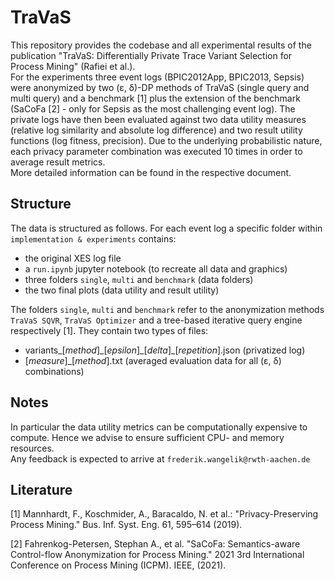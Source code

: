 # TraVaS
This repository provides the codebase and all experimental results of the publication
"TraVaS: Differentially Private Trace Variant Selection for Process Mining" (Rafiei et al.).  
For the experiments three event logs (BPIC2012App, BPIC2013, Sepsis) were anonymized by two
(&epsilon;, &delta;)-DP methods of TraVaS (single query and multi query) and a benchmark [1] plus the extension of the benchmark (SaCoFa [2] - only for Sepsis as the most challenging event log). 
The private logs have then been evaluated against two data utility measures (relative log similarity and absolute log difference) and two result utility functions (log fitness, precision).
Due to the underlying probabilistic nature, each privacy parameter combination was executed 10 times in order to average result metrics.  
More detailed information can be found in the respective document.

## Structure
The data is structured as follows. For each event log a specific folder within `implementation & experiments` contains:
* the original XES log file
* a `run.ipynb` jupyter notebook (to recreate all data and graphics)
* three folders `single`, `multi` and `benchmark` (data folders)
* the two final plots (data utility and result utility)

The folders `single`, `multi` and `benchmark` refer to the anonymization methods `TraVaS SQVR`, `TraVaS Optimizer` and a tree-based iterative query engine respectively [1]. They contain two types of files:
* variants_[*method*]\_[*epsilon*]\_[*delta*]_[*repetition*].json (privatized log)
* [*measure*]_[*method*].txt (averaged evaluation data for all (&epsilon;, &delta;) combinations)

## Notes
In particular the data utility metrics can be computationally expensive to compute. Hence we advise to ensure sufficient CPU- and memory resources.  
Any feedback is expected to arrive at `frederik.wangelik@rwth-aachen.de`

## Literature

[1] Mannhardt, F., Koschmider, A., Baracaldo, N. et al.: "Privacy-Preserving Process Mining." Bus. Inf. Syst. Eng. 61, 595–614 (2019).

[2] Fahrenkog-Petersen, Stephan A., et al. "SaCoFa: Semantics-aware Control-flow Anonymization for Process Mining." 2021 3rd International Conference on Process Mining (ICPM). IEEE, (2021).